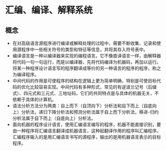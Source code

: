 # 汇编、编译、解释系统
## 概念
* 在对高级语言源程序进行编译或解释处理的过程中，需要不断收集、记录和使用源程序中一些相关符号的类型和特征等信息，并将其存入符号表中。
* 编译语言是一种以编译器来实现的编程语言。它不像直译语言一样，由解释器将代码一句一句运行，而是以编译器，先将代码编译为机器码，再加以运行。将某一种程序设计语言写的程序翻译成等价的另一种语言的程序的程序，称之为编译程序。
* 中间代码的作用是可使程序的结构在逻辑上更为简单明确，特别是可使目标代码的优化比较容易实现。中间代码有多种形式，常见的有逆波兰记号（后缀式）、四元式和三元式、三地址码，它们的共同特点是与具体的机器无关，不依赖于具体的计算机。
* 语法分析方法分为两类：自上而下（自顶向下）分析法和自下而上（自底向上）分析法，递归下降分析法和预测分析法属于自上而下分析法，移进-归约分析法属于自下而上（自底向上）分析法。
* 面向机器的程序设计语言，使用汇编语言编写的程序，机器不能直接识别，要由一种程序将汇编语言翻译成机器语言，这种起翻译作用的程序叫汇编程序。汇编程序输入的是用汇编语言书写的源程序，输出的是用机器语言表示的目标程序。